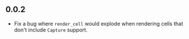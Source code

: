 ## 0.0.2

* Fix a bug where `render_cell` would explode when rendering cells that don't include `Capture` support.